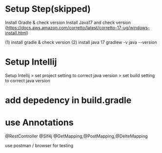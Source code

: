 # Setup Step(skipped)
Install Gradle & check version
Install Java17 and check version (https://docs.aws.amazon.com/corretto/latest/corretto-17-ug/windows-install.html)
 

(1) install gradle & check version
(2) install java 17 
gradlew -v
java --version

# Setup Intellij
Setup Intellij
    > set project setting to correct java version
    > set build setting to correct java version

# add depedency in build.gradle

# use Annotations
@RestController
@Slf4j
@GetMapping,@PostMapping,@DelteMapping

use postman / browser for testing